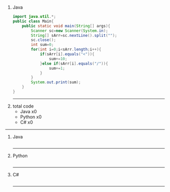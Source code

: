 1. Java
    ~~~java
    import java.util.*;
    public class Main{
        public static void main(String[] args){
            Scanner sc=new Scanner(System.in);
            String[] sArr=sc.nextLine().split("");
            sc.close();
            int sum=0;
            for(int i=0;i<sArr.length;i++){
                if(sArr[i].equals("<")){
                    sum+=10;
                }else if(sArr[i].equals("/")){
                    sum+=1;
                }
            }
            System.out.print(sum);
        }
    }
    ~~~
    ---
1. total code
    - Java x0
    - Python x0
    - C# x0
---
1. Java
    ~~~java

    ~~~
    ---
1. Python
    ~~~python

    ~~~
    ---
1. C#
    ~~~c#

    ~~~
    ---